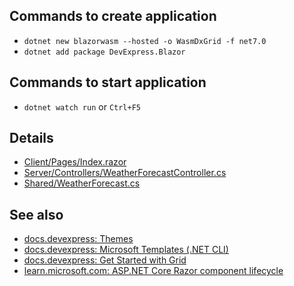 ## Commands to create application

- `dotnet new blazorwasm --hosted -o WasmDxGrid -f net7.0`
- `dotnet add package DevExpress.Blazor`

## Commands to start application

- `dotnet watch run` or `Ctrl+F5`

## Details

- [Client/Pages/Index.razor](Client/Pages/Index.razor)
- [Server/Controllers/WeatherForecastController.cs](Server/Controllers/WeatherForecastController.cs)
- [Shared/WeatherForecast.cs](Shared/WeatherForecast.cs)

## See also

- [docs.devexpress: Themes](https://docs.devexpress.com/Blazor/401523/common-concepts/customize-appearance/themes)
- [docs.devexpress: Microsoft Templates (.NET CLI)](https://docs.devexpress.com/Blazor/402564/get-started/microsoft-templates-nuget-cli)
- [docs.devexpress: Get Started with Grid](https://docs.devexpress.com/Blazor/403625/grid/get-started-with-grid)
- [learn.microsoft.com: ASP.NET Core Razor component lifecycle](https://learn.microsoft.com/en-us/aspnet/core/blazor/components/lifecycle?view=aspnetcore-7.0)
